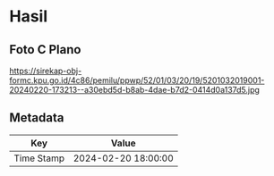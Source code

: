 # Hasil

## Foto C Plano

https://sirekap-obj-formc.kpu.go.id/4c86/pemilu/ppwp/52/01/03/20/19/5201032019001-20240220-173213--a30ebd5d-b8ab-4dae-b7d2-0414d0a137d5.jpg


## Metadata

| Key        | Value               |
| ---------- | ------------------- |
| Time Stamp | 2024-02-20 18:00:00 |




